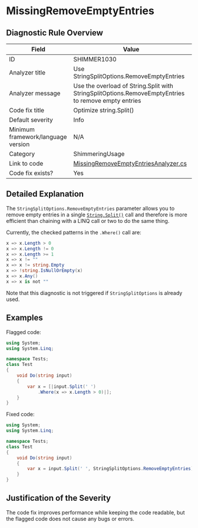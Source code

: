 # MissingRemoveEmptyEntries

## Diagnostic Rule Overview

| Field                              | Value
|------------------------------------|-------
| ID                                 | SHIMMER1030
| Analyzer title                     | Use StringSplitOptions.RemoveEmptyEntries
| Analyzer message                   | Use the overload of String.Split with StringSplitOptions.RemoveEmptyEntries to remove empty entries
| Code fix title                     | Optimize string.Split()
| Default severity                   | Info
| Minimum framework/language version | N/A
| Category                           | ShimmeringUsage
| Link to code                       | [MissingRemoveEmptyEntriesAnalyzer.cs](https://github.com/Bartleby2718/Shimmering.Analyzers/blob/main/src/Shimmering.Analyzers/UsageRules/MissingRemoveEmptyEntries/MissingRemoveEmptyEntriesAnalyzer.cs)
| Code fix exists?                   | Yes

## Detailed Explanation

The `StringSplitOptions.RemoveEmptyEntries` parameter allows you to remove empty entries in a single [`String.Split()`](https://learn.microsoft.com/en-us/dotnet/api/system.string.split) call and therefore is more efficient than chaining with a LINQ call or two to do the same thing.

Currently, the checked patterns in the `.Where()` call are:
```cs
x => x.Length > 0
x => x.Length != 0
x => x.Length >= 1
x => x != ""
x => x != string.Empty
x => !string.IsNullOrEmpty(x)
x => x.Any()
x => x is not ""
```

Note that this diagnostic is not triggered if `StringSplitOptions` is already used.

## Examples

Flagged code:
```cs
using System;
using System.Linq;

namespace Tests;
class Test
{
    void Do(string input)
    {
        var x = [|input.Split(' ')
            .Where(x => x.Length > 0)|];
    }
}
```

Fixed code:
```cs
using System;
using System.Linq;

namespace Tests;
class Test
{
    void Do(string input)
    {
        var x = input.Split(' ', StringSplitOptions.RemoveEmptyEntries);
    }
}
```

## Justification of the Severity

The code fix improves performance while keeping the code readable, but the flagged code does not cause any bugs or errors.
